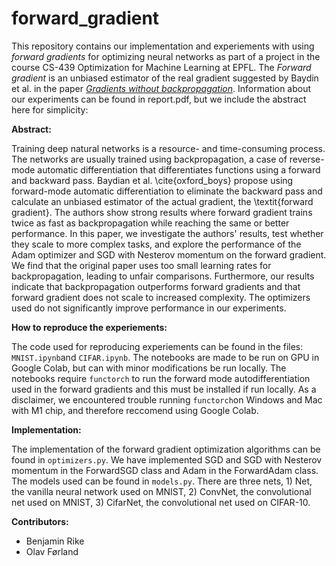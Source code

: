 # forward_gradient

This repository contains our implementation and experiements with using _forward gradients_ for optimizing neural networks as part of a project in the course CS-439 Optimization for Machine Learning at EPFL. The _Forward gradient_ is an unbiased estimator of the real gradient suggested by Baydin et al. in the paper [_Gradients without backpropagation_](https://arxiv.org/abs/2202.08587). Information about our experiments can be found in report.pdf, but we include the abstract here for simplicity:

__Abstract:__

Training deep natural networks is a resource- and time-consuming process. The networks are usually trained using backpropagation, a case of reverse-mode automatic differentiation that differentiates functions using a forward and backward pass. Baydian et al. \cite{oxford_boys} propose using forward-mode automatic differentiation to eliminate the backward pass and calculate an unbiased estimator of the actual gradient, the \textit{forward gradient}. The authors show strong results where forward gradient trains twice as fast as backpropagation while reaching the same or better performance. In this paper, we investigate the authors' results, test whether they scale to more complex tasks, and explore the performance of the Adam optimizer and SGD with Nesterov momentum on the forward gradient. We find that the original paper uses too small learning rates for backpropagation, leading to unfair comparisons. Furthermore, our results indicate that backpropagation outperforms forward gradients and that forward gradient does not scale to increased complexity. The optimizers used do not significantly improve performance in our experiments. 


__How to reproduce the experiements:__

The code used for reproducing experiements can be found in the files: `MNIST.ipynb`and `CIFAR.ipynb`. The notebooks are made to be run on GPU in Google Colab, but can with minor modifications be run locally. The notebooks require `functorch` to run the forward mode autodifferentiation used in the forward gradients and this must be installed if run locally. As a disclaimer, we encountered trouble running `functorch`on Windows and Mac with M1 chip, and therefore reccomend using Google Colab.

__Implementation:__

The implementation of the forward gradient optimization algorithms can be found in `optimizers.py`. We have implemented SGD and SGD with Nesterov momentum in the ForwardSGD class and Adam in the ForwardAdam class. The models used can be found in `models.py`. There are three nets, 1) Net, the vanilla neural network used on MNIST, 2) ConvNet, the convolutional net used on MNIST, 3) CifarNet, the convolutional net used on CIFAR-10. 

__Contributors:__

- Benjamin Rike
- Olav Førland
